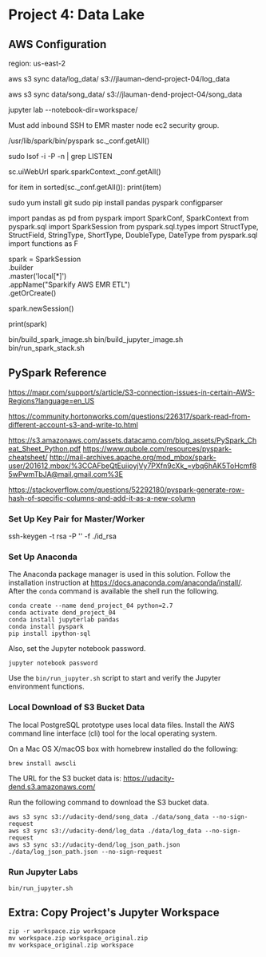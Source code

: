 # Project 4: Data Lake


## AWS Configuration

region: us-east-2


aws s3 sync data/log_data/ s3://jlauman-dend-project-04/log_data

aws s3 sync data/song_data/ s3://jlauman-dend-project-04/song_data


jupyter lab --notebook-dir=workspace/

Must add inbound SSH to EMR master node ec2 security group.

/usr/lib/spark/bin/pyspark
sc._conf.getAll()

sudo lsof -i -P -n | grep LISTEN

sc.uiWebUrl
spark.sparkContext._conf.getAll()

for item in sorted(sc._conf.getAll()): print(item)

sudo yum install git
sudo pip install pandas pyspark configparser


import pandas as pd
from pyspark import SparkConf, SparkContext
from pyspark.sql import SparkSession
from pyspark.sql.types import StructType, StructField, StringType, ShortType, DoubleType, DateType
from pyspark.sql import functions as F

spark = SparkSession \
    .builder \
    .master('local[*]') \
    .appName("Sparkify AWS EMR ETL") \
    .getOrCreate()

spark.newSession()

print(spark)




bin/build_spark_image.sh
bin/build_jupyter_image.sh
bin/run_spark_stack.sh

## PySpark Reference

https://mapr.com/support/s/article/S3-connection-issues-in-certain-AWS-Regions?language=en_US

https://community.hortonworks.com/questions/226317/spark-read-from-different-account-s3-and-write-to.html

https://s3.amazonaws.com/assets.datacamp.com/blog_assets/PySpark_Cheat_Sheet_Python.pdf
https://www.qubole.com/resources/pyspark-cheatsheet/
http://mail-archives.apache.org/mod_mbox/spark-user/201612.mbox/%3CCAFbeQtEuiioyjVy7PXfn9cXk_=ybq6hAK5ToHcmf85wPwmTbJA@mail.gmail.com%3E

https://stackoverflow.com/questions/52292180/pyspark-generate-row-hash-of-specific-columns-and-add-it-as-a-new-column

### Set Up Key Pair for Master/Worker

ssh-keygen -t rsa -P '' -f ./id_rsa

### Set Up Anaconda

The Anaconda package manager is used in this solution.
Follow the installation instruction at <https://docs.anaconda.com/anaconda/install/>.
After the `conda` command is available the shell run the following.

    conda create --name dend_project_04 python=2.7
    conda activate dend_project_04
    conda install jupyterlab pandas
    conda install pyspark
    pip install ipython-sql

Also, set the Jupyter notebook password.

    jupyter notebook password

Use the `bin/run_jupyter.sh` script to start and verify the Jupyter environment functions.


### Local Download of S3 Bucket Data

The local PostgreSQL prototype uses local data files. Install the AWS command line interface (cli)
tool for the local operating system.

On a Mac OS X/macOS box with homebrew installed do the following:

    brew install awscli

The URL for the S3 bucket data is: https://udacity-dend.s3.amazonaws.com/

Run the following command to download the S3 bucket data.

    aws s3 sync s3://udacity-dend/song_data ./data/song_data --no-sign-request
    aws s3 sync s3://udacity-dend/log_data ./data/log_data --no-sign-request
    aws s3 sync s3://udacity-dend/log_json_path.json ./data/log_json_path.json --no-sign-request



### Run Jupyter Labs

    bin/run_jupyter.sh


## Extra: Copy Project's Jupyter Workspace

    zip -r workspace.zip workspace
    mv workspace.zip workspace_original.zip
    mv workspace_original.zip workspace
